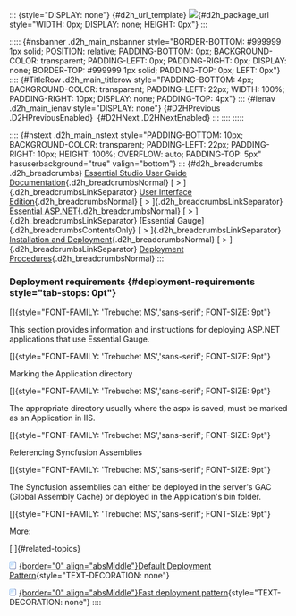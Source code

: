 ::: {style="DISPLAY: none"}
[](ms-xhelp:///?Id=d2h_url_template){#d2h_url_template} ![](!package_url!){#d2h_package_url style="WIDTH: 0px; DISPLAY: none; HEIGHT: 0px"}
:::

::::: {#nsbanner .d2h_main_nsbanner style="BORDER-BOTTOM: #999999 1px solid; POSITION: relative; PADDING-BOTTOM: 0px; BACKGROUND-COLOR: transparent; PADDING-LEFT: 0px; PADDING-RIGHT: 0px; DISPLAY: none; BORDER-TOP: #999999 1px solid; PADDING-TOP: 0px; LEFT: 0px"}
:::: {#TitleRow .d2h_main_titlerow style="PADDING-BOTTOM: 4px; BACKGROUND-COLOR: transparent; PADDING-LEFT: 22px; WIDTH: 100%; PADDING-RIGHT: 10px; DISPLAY: none; PADDING-TOP: 4px"}
::: {#ienav .d2h_main_ienav style="DISPLAY: none"}
[](ms-xhelp:///?Id=4c043fc9-8fcd-4fb0-a303-5ceb6038d0f4){#D2HPrevious .D2HPreviousEnabled}  [](ms-xhelp:///?Id=ce95f8fe-291c-4d3f-adfc-951baa2f9b75){#D2HNext .D2HNextEnabled}
:::
::::
:::::

:::: {#nstext .d2h_main_nstext style="PADDING-BOTTOM: 10px; BACKGROUND-COLOR: transparent; PADDING-LEFT: 22px; PADDING-RIGHT: 10px; HEIGHT: 100%; OVERFLOW: auto; PADDING-TOP: 5px" hasuserbackground="true" valign="bottom"}
::: {#d2h_breadcrumbs .d2h_breadcrumbs}
[Essential Studio User Guide Documentation](ms-xhelp:///?Id=12457748-09e3-4d74-a240-8e049cedf030){.d2h_breadcrumbsNormal} [ \> ]{.d2h_breadcrumbsLinkSeparator} [User Interface Edition](ms-xhelp:///?Id=c29296b7-531c-413b-a0ec-488ca1f7f669){.d2h_breadcrumbsNormal} [ \> ]{.d2h_breadcrumbsLinkSeparator} [Essential ASP.NET](ms-xhelp:///?Id=25c35330-c127-4dad-9a92-ed79dc7261a6){.d2h_breadcrumbsNormal} [ \> ]{.d2h_breadcrumbsLinkSeparator} [Essential Gauge]{.d2h_breadcrumbsContentsOnly} [ \> ]{.d2h_breadcrumbsLinkSeparator} [Installation and Deployment](ms-xhelp:///?Id=238b7d02-02d5-4593-9767-7a624c6bb9a4){.d2h_breadcrumbsNormal} [ \> ]{.d2h_breadcrumbsLinkSeparator} [Deployment Procedures](ms-xhelp:///?Id=4c043fc9-8fcd-4fb0-a303-5ceb6038d0f4){.d2h_breadcrumbsNormal}
:::

### Deployment requirements {#deployment-requirements style="tab-stops: 0pt"}

[]{style="FONT-FAMILY: 'Trebuchet MS','sans-serif'; FONT-SIZE: 9pt"} 

This section provides information and instructions for deploying ASP.NET applications that use Essential Gauge.

[]{style="FONT-FAMILY: 'Trebuchet MS','sans-serif'; FONT-SIZE: 9pt"} 

Marking the Application directory

[]{style="FONT-FAMILY: 'Trebuchet MS','sans-serif'; FONT-SIZE: 9pt"} 

The appropriate directory usually where the aspx is saved, must be marked as an Application in IIS.

[]{style="FONT-FAMILY: 'Trebuchet MS','sans-serif'; FONT-SIZE: 9pt"} 

Referencing Syncfusion Assemblies

[]{style="FONT-FAMILY: 'Trebuchet MS','sans-serif'; FONT-SIZE: 9pt"} 

The Syncfusion assemblies can either be deployed in the server\'s GAC (Global Assembly Cache) or deployed in the Application\'s bin folder.

[]{style="FONT-FAMILY: 'Trebuchet MS','sans-serif'; FONT-SIZE: 9pt"} 

More:

[ ]{#related-topics}

[![](button.gif){border="0" align="absMiddle"}Default Deployment Pattern](ms-xhelp:///?Id=d0118cda-6c89-4b6c-bae7-5d51189d95fa){style="TEXT-DECORATION: none"}

[![](button.gif){border="0" align="absMiddle"}Fast deployment pattern](ms-xhelp:///?Id=210614a8-0386-4fc8-a8c4-f17e03e53cea){style="TEXT-DECORATION: none"}
::::
